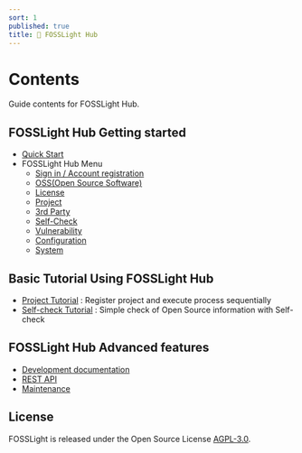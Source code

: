 ```yaml
---
sort: 1
published: true
title: 🔎 FOSSLight Hub
---
```

# Contents
Guide contents for FOSSLight Hub.

## FOSSLight Hub Getting started
- [Quick Start](../started/1_install.md)
- FOSSLight Hub Menu
  - [Sign in / Account registration](../started/2_try/1_sign.md)
  - [OSS(Open Source Software)](../started/2_try/2_oss.md)
  - [License](../started/2_try/3_license.md)
  - [Project](../started/2_try/4_project.md)
  - [3rd Party](../started/2_try/5_third-party.md)
  - [Self-Check](../started/2_try/6_self-check.md)
  - [Vulnerability](../started/2_try/7_vulnerability.md)
  - [Configuration](../started/2_try/8_configuration.md)
  - [System](../started/2_try/9_system.md)

## Basic Tutorial Using FOSSLight Hub
- [Project Tutorial](../tutorial/1_project.md) : Register project and execute process sequentially 
- [Self-check Tutorial](../tutorial/2_self_check.md) : Simple check of Open Source information with Self-check

## FOSSLight Hub Advanced features
- [Development documentation](../features/1_developer.md)
- [REST API](../features/2_rest_api.md)
- [Maintenance](../features/3_maintenance.md)

## License
FOSSLight is released under the Open Source License [AGPL-3.0][agpl].

[agpl]: https://github.com/fosslight/fosslight/blob/main/LICENSE
